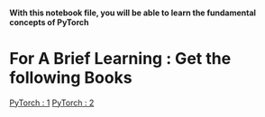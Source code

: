 <img src="https://opensource.fb.com/img/projects/pytorch-dark-background.png" alt="">
<h4>With this notebook file, you will be able to learn the fundamental concepts of PyTorch</h4>
<h1>For A Brief Learning : Get the following Books</h1>
<a href="https://www.mediafire.com/file/9jc7md8ewmvg085/torch.pdf/file">PyTorch : 1</a>
<a href="https://www.mediafire.com/file/73vl3g34qewhwzo/cvplustorch.pdf/file">PyTorch : 2</a>
